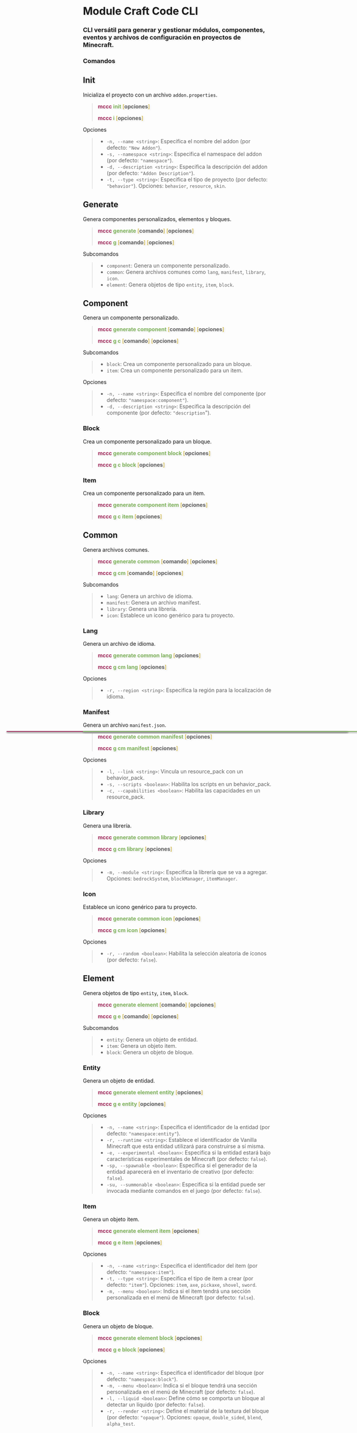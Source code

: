 # Module Craft Code CLI

### CLI versátil para generar y gestionar módulos, componentes, eventos y archivos de configuración en proyectos de Minecraft.

### Comandos

<full-line></full-line>

## Init

Inicializa el proyecto con un archivo `addon.properties`.

> **<text-red>mccc </text-red> <text-green>init</text-green> <text-yellow>[</text-yellow><span>opciones</span><text-yellow>]</text-yellow>**
>
> **<text-red>mccc </text-red> <text-green>i</text-green> <text-yellow>[</text-yellow><span>opciones</span><text-yellow>]</text-yellow>**

Opciones
> * `-n, --name <string>`: Especifica el nombre del addon (por defecto: `"New Addon"`).
> * `-s, --namespace <string>`: Especifica el namespace del addon (por defecto: `"namespace"`).
> * `-d, --description <string>`: Especifica la descripción del addon (por defecto: `"Addon Description"`).
> * `-t, --type <string>`: Especifica el tipo de proyecto (por defecto: `"behavior"`). Opciones: `behavior`, `resource`, `skin`.

<full-line></full-line>

## Generate

Genera componentes personalizados, elementos y bloques.

> **<text-red>mccc </text-red> <text-green>generate</text-green> <text-yellow>[</text-yellow><span>comando</span><text-yellow>]</text-yellow> <text-yellow>[</text-yellow><span>opciones</span><text-yellow>]</text-yellow>**
>
> **<text-red>mccc </text-red> <text-green>g</text-green> <text-yellow>[</text-yellow><span>comando</span><text-yellow>]</text-yellow> <text-yellow>[</text-yellow><span>opciones</span><text-yellow>]</text-yellow>**

Subcomandos
> * `component`: Genera un componente personalizado.
> * `common`: Genera archivos comunes como `lang`, `manifest`, `library`, `icon`.
> * `element`: Genera objetos de tipo `entity`, `item`, `block`.

<full-line></full-line>

## Component

Genera un componente personalizado.

> **<text-red>mccc </text-red> <text-green>generate</text-green> <text-green>component</text-green> <text-yellow>[</text-yellow><span>comando</span><text-yellow>]</text-yellow> <text-yellow>[</text-yellow><span>opciones</span><text-yellow>]</text-yellow>**
>
> **<text-red>mccc </text-red> <text-green>g</text-green> <text-green>c</text-green> <text-yellow>[</text-yellow><span>comando</span><text-yellow>]</text-yellow> <text-yellow>[</text-yellow><span>opciones</span><text-yellow>]</text-yellow>**

Subcomandos
> * `block`: Crea un componente personalizado para un bloque.
> * `item`: Crea un componente personalizado para un item.

Opciones
> * `-n, --name <string>`: Especifica el nombre del componente (por defecto: `"namespace:component"`).
> * `-d, --description <string>`: Especifica la descripción del componente (por defecto: `"description`").

<mid-line></mid-line>

### Block

Crea un componente personalizado para un bloque.

> **<text-red>mccc </text-red> <text-green>generate</text-green> <text-green>component</text-green> <text-green>block</text-green> <text-yellow>[</text-yellow><span>opciones</span><text-yellow>]</text-yellow>**
>
> **<text-red>mccc </text-red> <text-green>g</text-green> <text-green>c</text-green> <text-green>block</text-green> <text-yellow>[</text-yellow><span>opciones</span><text-yellow>]</text-yellow>**

<mid-line></mid-line>

### Item

Crea un componente personalizado para un item.

> **<text-red>mccc </text-red> <text-green>generate</text-green> <text-green>component</text-green> <text-green>item</text-green> <text-yellow>[</text-yellow><span>opciones</span><text-yellow>]</text-yellow>**
>
> **<text-red>mccc </text-red> <text-green>g</text-green> <text-green>c</text-green> <text-green>item</text-green> <text-yellow>[</text-yellow><span>opciones</span><text-yellow>]</text-yellow>**


<full-line></full-line>

## Common

Genera archivos comunes.

> **<text-red>mccc </text-red> <text-green>generate</text-green> <text-green>common</text-green> <text-yellow>[</text-yellow><span>comando</span><text-yellow>]</text-yellow> <text-yellow>[</text-yellow><span>opciones</span><text-yellow>]</text-yellow>**
>
> **<text-red>mccc </text-red> <text-green>g</text-green> <text-green>cm</text-green> <text-yellow>[</text-yellow><span>comando</span><text-yellow>]</text-yellow> <text-yellow>[</text-yellow><span>opciones</span><text-yellow>]</text-yellow>**

Subcomandos
> * `lang`: Genera un archivo de idioma.
> * `manifest`: Genera un archivo manifest.
> * `library`: Genera una librería.
> * `icon`: Establece un icono genérico para tu proyecto.

<mid-line></mid-line>

### Lang

Genera un archivo de idioma.

> **<text-red>mccc </text-red> <text-green>generate</text-green> <text-green>common</text-green> <text-green>lang</text-green> <text-yellow>[</text-yellow><span>opciones</span><text-yellow>]</text-yellow>**
>
> **<text-red>mccc </text-red> <text-green>g</text-green> <text-green>cm</text-green> <text-green>lang</text-green> <text-yellow>[</text-yellow><span>opciones</span><text-yellow>]</text-yellow>**



Opciones
> * `-r, --region <string>`: Especifica la región para la localización de idioma.

<mid-line></mid-line>

### Manifest

Genera un archivo `manifest.json`.

> **<text-red>mccc </text-red> <text-green>generate</text-green> <text-green>common</text-green> <text-green>manifest</text-green> <text-yellow>[</text-yellow><span>opciones</span><text-yellow>]</text-yellow>**
>
> **<text-red>mccc </text-red> <text-green>g</text-green> <text-green>cm</text-green> <text-green>manifest</text-green> <text-yellow>[</text-yellow><span>opciones</span><text-yellow>]</text-yellow>**

Opciones
> * `-l, --link <string>`: Vincula un resource_pack con un behavior_pack.
> * `-s, --scripts <boolean>`: Habilita los scripts en un behavior_pack.
> * `-c, --capabilities <boolean>`: Habilita las capacidades en un resource_pack.

<mid-line></mid-line>

### Library

Genera una librería.

> **<text-red>mccc </text-red> <text-green>generate</text-green> <text-green>common</text-green> <text-green>library</text-green> <text-yellow>[</text-yellow><span>opciones</span><text-yellow>]</text-yellow>**
>
> **<text-red>mccc </text-red> <text-green>g</text-green> <text-green>cm</text-green> <text-green>library</text-green> <text-yellow>[</text-yellow><span>opciones</span><text-yellow>]</text-yellow>**

Opciones
> * `-m, --module <string>`: Especifica la librería que se va a agregar. Opciones: `bedrockSystem`, `blockManager`, `itemManager`.

<mid-line></mid-line>

### Icon

Establece un icono genérico para tu proyecto.

> **<text-red>mccc </text-red> <text-green>generate</text-green> <text-green>common</text-green> <text-green>icon</text-green> <text-yellow>[</text-yellow><span>opciones</span><text-yellow>]</text-yellow>**
>
> **<text-red>mccc </text-red> <text-green>g</text-green> <text-green>cm</text-green> <text-green>icon</text-green> <text-yellow>[</text-yellow><span>opciones</span><text-yellow>]</text-yellow>**

Opciones
> * `-r, --random <boolean>`: Habilita la selección aleatoria de íconos (por defecto: `false`).

<full-line></full-line>

## Element

Genera objetos de tipo `entity`, `item`, `block`.

> **<text-red>mccc </text-red> <text-green>generate</text-green> <text-green>element</text-green> <text-yellow>[</text-yellow><span>comando</span><text-yellow>]</text-yellow> <text-yellow>[</text-yellow><span>opciones</span><text-yellow>]</text-yellow>**
>
> **<text-red>mccc </text-red> <text-green>g</text-green> <text-green>e</text-green> <text-yellow>[</text-yellow><span>comando</span><text-yellow>]</text-yellow> <text-yellow>[</text-yellow><span>opciones</span><text-yellow>]</text-yellow>**

Subcomandos

> * `entity`: Genera un objeto de entidad.
> * `item`: Genera un objeto item.
> * `block`: Genera un objeto de bloque.

<mid-line></mid-line>

### Entity

Genera un objeto de entidad.

> **<text-red>mccc </text-red> <text-green>generate</text-green> <text-green>element</text-green> <text-green>entity</text-green> <text-yellow>[</text-yellow><span>opciones</span><text-yellow>]</text-yellow>**
>
> **<text-red>mccc </text-red> <text-green>g</text-green> <text-green>e</text-green> <text-green>entity</text-green> <text-yellow>[</text-yellow><span>opciones</span><text-yellow>]</text-yellow>**

Opciones
> * `-n, --name <string>`: Especifica el identificador de la entidad (por defecto: `"namespace:entity"`).
> * `-r, --runtime <string>`: Establece el identificador de Vanilla Minecraft que esta entidad utilizará para construirse a sí misma.
> * `-e, --experimental <boolean>`: Especifica si la entidad estará bajo características experimentales de Minecraft (por defecto: `false`).
> * `-sp, --spawnable <boolean>`: Especifica si el generador de la entidad aparecerá en el inventario de creativo (por defecto: `false`).
> * `-su, --summonable <boolean>`: Especifica si la entidad puede ser invocada mediante comandos en el juego (por defecto: `false`).

<mid-line></mid-line>

### Item

Genera un objeto item.

> **<text-red>mccc </text-red> <text-green>generate</text-green> <text-green>element</text-green> <text-green>item</text-green> <text-yellow>[</text-yellow><span>opciones</span><text-yellow>]</text-yellow>**
>
> **<text-red>mccc </text-red> <text-green>g</text-green> <text-green>e</text-green> <text-green>item</text-green> <text-yellow>[</text-yellow><span>opciones</span><text-yellow>]</text-yellow>**

Opciones
> * `-n, --name <string>`: Especifica el identificador del item (por defecto: `"namespace:item"`).
> * `-t, --type <string>`: Especifica el tipo de item a crear (por defecto: `"item"`). Opciones: `item`, `axe`, `pickaxe`, `shovel`, `sword`.
> * `-m, --menu <boolean>`: Indica si el item tendrá una sección personalizada en el menú de Minecraft (por defecto: `false`).

<mid-line></mid-line>

### Block

Genera un objeto de bloque.

> **<text-red>mccc </text-red> <text-green>generate</text-green> <text-green>element</text-green> <text-green>block</text-green> <text-yellow>[</text-yellow><span>opciones</span><text-yellow>]</text-yellow>**
>
> **<text-red>mccc </text-red> <text-green>g</text-green> <text-green>e</text-green> <text-green>block</text-green> <text-yellow>[</text-yellow><span>opciones</span><text-yellow>]</text-yellow>**

Opciones
> * `-n, --name <string>`: Especifica el identificador del bloque (por defecto: `"namespace:block"`).
> * `-m, --menu <boolean>`: Indica si el bloque tendrá una sección personalizada en el menú de Minecraft (por defecto: `false`).
> * `-l, --liquid <boolean>`: Define cómo se comporta un bloque al detectar un líquido (por defecto: `false`).
> * `-r, --render <string>`: Define el material de la textura del bloque (por defecto: `"opaque"`). Opciones: `opaque`, `double_sided`, `blend`, `alpha_test`.

<full-line></full-line>


<style>
    full-line::after {
        content: '';
        position: absolute;
        top: 50%;
        height: 2px;
        background-color: #7fb35c;
        width: 100%;
        transform: translateY(-50%);
        box-shadow: 0 2px 4px rgba(0, 0, 0, 0.1);
    }

    mid-line::after {
        content: '';
        position: absolute;
        top: 50%;
        left: 2.5%;
        height: 2px;
        background-color: #a1295b;
        width: 95%;
        transform: translateY(-50%);
        box-shadow: 0 2px 4px rgba(0, 0, 0, 0.1);
    }


    body {
        padding: 20px;
    }

    h1, h2, h3, p {
        text-shadow: 2px 2px 4px rgba(0, 0, 0, 0.1);
    }

    full-line:hover::after {
        background-color: #5d9441;
    }

    mid-line:hover::after {
        background-color: #7b1d49;
    }

    text-red {
        color: #a1295b;
    }

    text-green {
        color: #7fb35c;
    }

    text-yellow {
        color: #d6c165;
    }
</style>